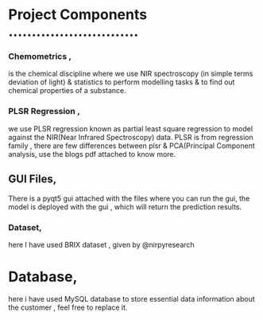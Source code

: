 # Project Components ............................
### Chemometrics ,
is the chemical discipline where we use NIR spectroscopy (in simple terms deviation of light) & statistics to 
perform modelling tasks & to find out chemical properties of a substance.

### PLSR Regression  ,
we use PLSR regression known as partial least square regression to model against the NIR(Near Infrared Spectroscopy) data.
PLSR is from regression family , there are few differences between plsr & PCA(Principal Component analysis, use the blogs pdf attached to know more.

## GUI Files,
There is a pyqt5 gui attached with the files where you can run the gui, the model is deployed with the gui , which will return the prediction results.

### Dataset,
here I have used BRIX dataset , given by @nirpyresearch

# Database,
here i have used MySQL database to store essential data information about the customer , feel free to replace it.



